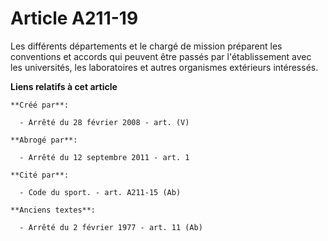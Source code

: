 # Article A211-19

Les différents départements et le chargé de mission préparent les conventions et accords qui peuvent être passés par
l'établissement avec les universités, les laboratoires et autres organismes extérieurs intéressés.

**Liens relatifs à cet article**

	**Créé par**:

	  - Arrêté du 28 février 2008 - art. (V)

	**Abrogé par**:

	  - Arrêté du 12 septembre 2011 - art. 1

	**Cité par**:

	  - Code du sport. - art. A211-15 (Ab)

	**Anciens textes**:

	  - Arrêté du 2 février 1977 - art. 11 (Ab)
